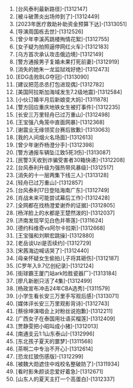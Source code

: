 
1. [台风泰利最新路径]-[1312147]
1. [被斗破萧炎出场帅到了]-[1312449]
1. [2023年医疗救助补助资金预算下达]-[1313051]
1. [导演周国栋去世]-[1312526]
1. [曾少年李溪芮跳楼殉情花絮]-[1312755]
1. [女子疑为拍照逼停网红火车]-[1312183]
1. [乌方首次承认攻击俄边境]-[1312149]
1. [警方通报男子复婚未果打死前妻]-[1312919]
1. [消失的她朱一龙监狱戏好绝]-[1312473]
1. [EDG击败BLG夺冠]-[1313090]
1. [建议把范丞丞打包进现偶]-[1312782]
1. [美国阿拉斯加海域发生7.2级地震]-[1312584]
1. [小伙订婚半月后新娘变大妈]-[1311878]
1. [警方回应重庆地铁女生被打事件]-[1312235]
1. [长安三万里轻舟已过万重山]-[1312498]
1. [王宝强八角笼中直面网暴]-[1312368]
1. [谢震业无缘领奖台赛后致歉]-[1313063]
1. [我的人间烟火名场面]-[1312613]
1. [曾少年谢乔杨澄分手]-[1312398]
1. [警方通报车辆坠江致5死3伤]-[1313087]
1. [民警3天收到诈骗受害者30箱快递]-[1312208]
1. [台风泰利升级为强热带风暴级]-[1312517]
1. [消失的十一层两集下线三人]-[1313128]
1. [轻舟已过万重山]-[1312857]
1. [台风泰利17日登陆海南广东]-[1312749]
1. [肖战未来可能尝试幕后工作]-[1312428]
1. [全网都在找杨澄爱谢乔的证据]-[1312805]
1. [杨洋脸上的水都是王楚然泼的]-[1312037]
1. [济南发现罕见白色并蒂莲]-[1311624]
1. [德约科维奇vs阿尔卡拉斯]-[1312668]
1. [王宝强和刘畊宏跳操]-[1312880]
1. [老岳谈Uzi是否续约]-[1312729]
1. [宋茜海边喊话哭了]-[1312440]
1. [母亲怀疑女生偷拍儿子将其砸伤]-[1312187]
1. [C罗年入9.7亿创纪录]-[1312124]
1. [街球霸王厦门站ark险胜瓷器厂]-[1313184]
1. [廖凡新剧只活了4集]-[1312499]
1. [杨政宣布冲击24年CBA选秀]-[1311579]
1. [小学生看长安三万里手写观后感]-[1313071]
1. [媒体评长安三万里观影背诗]-[1312743]
1. [蔡徐坤演唱会上对粉丝说抱歉]-[1312211]
1. [广西女子在泰国用壮语买榴莲]-[1312409]
1. [贾静雯把小昭叫成小猪]-[1312013]
1. [南通支云1:1山东泰山]-[1312996]
1. [东北孩子夏天的噩梦]-[1311568]
1. [茶啊二中专治不开心]-[1312614]
1. [恐龙扛狼伤感版]-[1312299]
1. [被魏大勋遮住中戏校名整破防了]-[1311934]
1. [看时影朱颜谈恋爱好着急]-[1312671]
1. [山东人的夏天主打一个高蛋白]-[1312337]
